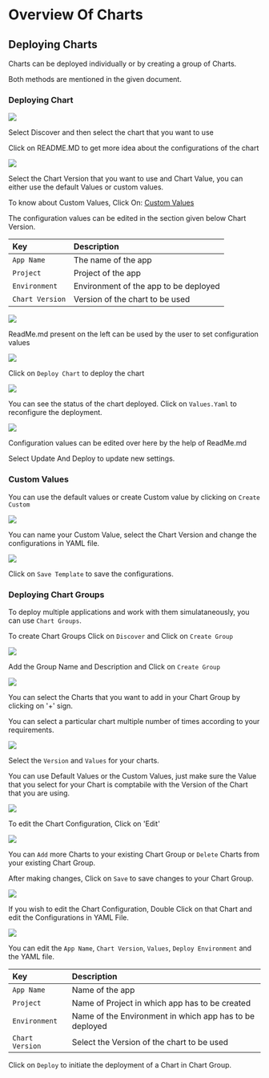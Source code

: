 # Overview Of Charts

## Deploying Charts

Charts can be deployed individually or by creating a group of Charts.

Both methods are mentioned in the given document.

### Deploying Chart

![](../../.gitbook/assets/deploy-chart-store.jpg)

Select Discover and then select the chart that you want to use

Click on README.MD to get more idea about the configurations of the chart

![](../../.gitbook/assets/custom%20%282%29.jpg)

Select the Chart Version that you want to use and Chart Value, you can either use the default Values or custom values.

To know about Custom Values, Click On: [Custom Values](overview-of-charts.md#custom-values)

The configuration values can be edited in the section given below Chart Version.

| Key | Description |
| :--- | :--- |
| `App Name` | The name of the app |
| `Project` | Project of the app |
| `Environment` | Environment of the app to be deployed |
| `Chart Version` | Version of the chart to be used |

![](../../.gitbook/assets/depchart4config%20%281%29.jpg)

ReadMe.md present on the left can be used by the user to set configuration values

![](../../.gitbook/assets/depchart4readme%20%281%29.jpg)

Click on `Deploy Chart` to deploy the chart

![](../../.gitbook/assets/depchartdeployedredo%20%281%29.jpg)

You can see the status of the chart deployed. Click on `Values.Yaml` to reconfigure the deployment.

![](../../.gitbook/assets/depchartreconfig%20%281%29.jpg)

Configuration values can be edited over here by the help of ReadMe.md

Select Update And Deploy to update new settings.

### Custom Values

You can use the default values or create Custom value by clicking on `Create Custom`

![](../../.gitbook/assets/custom%20%283%29.jpg)

You can name your Custom Value, select the Chart Version and change the configurations in YAML file.

![](../../.gitbook/assets/custom_val%20%281%29.jpg)

Click on `Save Template` to save the configurations.

### Deploying Chart Groups

To deploy multiple applications and work with them simulataneously, you can use `Chart Groups`.

To create Chart Groups Click on `Discover` and Click on `Create Group`

![](../../.gitbook/assets/screen2%20%281%29.jpg)

Add the Group Name and Description and Click on `Create Group`

![](../../.gitbook/assets/create_group%20%281%29.jpg)

You can select the Charts that you want to add in your Chart Group by clicking on '+' sign.

You can select a particular chart multiple number of times according to your requirements.

![](../../.gitbook/assets/select_charts%20%281%29.jpg)

Select the `Version` and `Values` for your charts.

You can use Default Values or the Custom Values, just make sure the Value that you select for your Chart is comptabile with the Version of the Chart that you are using.

![](../../.gitbook/assets/select_charts2%20%281%29.jpg)

To edit the Chart Configuration, Click on 'Edit'

![](../../.gitbook/assets/edit_group%20%281%29.jpg)

You can `Add` more Charts to your existing Chart Group or `Delete` Charts from your existing Chart Group.

After making changes, Click on `Save` to save changes to your Chart Group.

![](../../.gitbook/assets/edit_group2%20%281%29.jpg)

If you wish to edit the Chart Configuration, Double Click on that Chart and edit the Configurations in YAML File.

![](../../.gitbook/assets/edit_chart1%20%281%29.jpg)

You can edit the `App Name`, `Chart Version`, `Values`, `Deploy Environment` and the YAML file.

| Key | Description |
| :--- | :--- |
| `App Name` | Name of the app |
| `Project` | Name of Project in which app has to be created |
| `Environment` | Name of the Environment in which app has to be deployed |
| `Chart Version` | Select the Version of the chart to be used |

Click on `Deploy` to initiate the deployment of a Chart in Chart Group.


